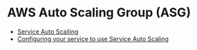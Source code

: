 # AWS Auto Scaling Group (ASG)

- [Service Auto Scailing](https://docs.aws.amazon.com/AmazonECS/latest/developerguide/service-auto-scaling.html)
- [Configuring your service to use Service Auto Scaling](https://docs.aws.amazon.com/AmazonECS/latest/developerguide/service-configure-auto-scaling.html)